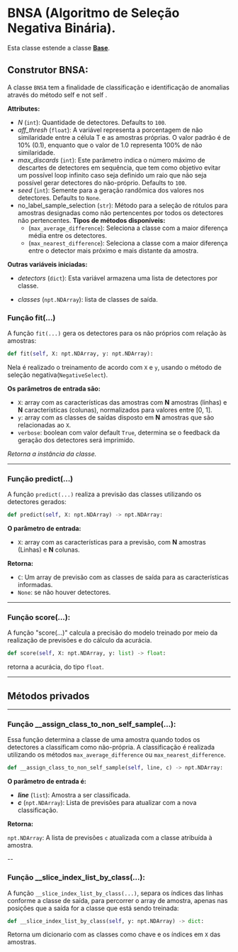 
# BNSA (Algoritmo de Seleção Negativa Binária).

Esta classe estende a classe [**Base**](../../advanced-guides/Base%20Classes%20Reference/NegativeSelection.md).

## Construtor BNSA:

A classe ``BNSA`` tem a finalidade de classificação e identificação de anomalias através do método self e not self . 

**Attributes:**
* *N* (``int``): Quantidade de detectores. Defaults to ``100``.
* *aff_thresh* (``float``): A variável representa a porcentagem de não similaridade entre a célula T e as amostras próprias. O valor padrão é de 10% (0.1), enquanto que o valor de 1.0 representa 100% de não similaridade.
* *max_discards* (``int``): Este parâmetro indica o número máximo de descartes de detectores em sequência, que tem como objetivo evitar um 
possível loop infinito caso seja definido um raio que não seja possível gerar detectores do não-próprio. Defaults to ``100``.
* *seed* (``int``): Semente para a geração randômica dos valores nos detectores. Defaults to ``None``.
* no_label_sample_selection (``str``): Método para a seleção de rótulos para amostras designadas como não pertencentes por todos os detectores não pertencentes. **Tipos de métodos disponíveis:**
    - (``max_average_difference``): Seleciona a classe com a maior diferença média entre os detectores.
    - (``max_nearest_difference``): Seleciona a classe com a maior diferença entre o detector mais próximo e mais distante da amostra.

**Outras variáveis iniciadas:**

* *detectors* (``dict``): Esta variável armazena uma lista de detectores por classe.

* *classes* (``npt.NDArray``): lista de classes de saída.

### Função fit(...)

A função ``fit(...)`` gera os detectores para os não próprios com relação às amostras:

```python
def fit(self, X: npt.NDArray, y: npt.NDArray):
```
Nela é realizado o treinamento de acordo com ``X`` e ``y``, usando o método de seleção negativa(``NegativeSelect``).

**Os parâmetros de entrada são:**
* ``X``: array com as características das amostras com **N** amostras (linhas) e **N** características  (colunas), normalizados para valores entre [0, 1]. 
* ``y``: array com as classes de saídas disposto em **N** amostras que são relacionadas ao ``X``.
* ``verbose``: boolean com valor default ``True``, determina se o feedback da geração dos detectores será imprimido.

*Retorna a instância da classe.*

---

### Função predict(...)

A função ``predict(...)`` realiza a previsão das classes utilizando os detectores gerados:

```python
def predict(self, X: npt.NDArray) -> npt.NDArray:
```

**O parâmetro de entrada:**
 
* ``X``: array  com as características para a previsão, com **N** amostras (Linhas) e **N** colunas.

**Retorna:** 
* ``C``: Um array de previsão com as classes de saída para as características informadas. 
* ``None``: se não houver detectores.

---

### Função score(...):

A função "score(...)" calcula a precisão do modelo treinado por meio da realização de previsões e do cálculo da acurácia.

```python
def score(self, X: npt.NDArray, y: list) -> float:
```

retorna a acurácia, do tipo ``float``.

---

## Métodos privados

---


### Função __assign_class_to_non_self_sample(...):

Essa função determina a classe de uma amostra quando todos os detectores a classificam como não-própria. A classificação é realizada utilizando os métodos ``max_average_difference`` ou ``max_nearest_difference``.

```python
def __assign_class_to_non_self_sample(self, line, c) -> npt.NDArray:
```

**O parâmetro de entrada é:** 

* ***line*** (``list``): Amostra a ser classificada.  
* ***c*** (``npt.NDArray``): Lista de previsões para atualizar com a nova classificação.

**Retorna:**  

``npt.NDArray``: A lista de previsões `c` atualizada com a classe atribuída à amostra.

--

### Função __slice_index_list_by_class(...):

A função ``__slice_index_list_by_class(...)``, separa os índices das linhas conforme a classe de saída, para percorrer o array de amostra, apenas nas posições que a saída for a classe que está sendo treinada:

```python
def __slice_index_list_by_class(self, y: npt.NDArray) -> dict:
```

Retorna um dicionario com as classes como chave e os índices em ``X`` das amostras.
